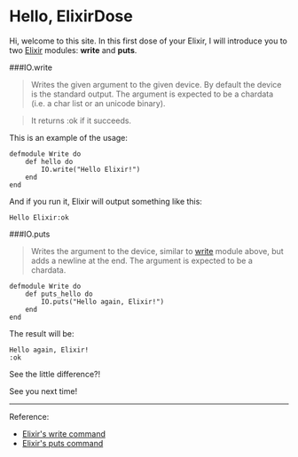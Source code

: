 # Hello, ElixirDose

Hi, welcome to this site. In this first dose of your Elixir, I will introduce you to two [Elixir](http://elixir-lang.org) modules: **write** and **puts**.

###IO.write

> Writes the given argument to the given device. By default the device is the standard output. The argument is expected to be a chardata (i.e. a char list or an unicode binary).

> It returns :ok if it succeeds.

This is an example of the usage:

    defmodule Write do
    	def hello do
        	IO.write("Hello Elixir!")
        end
    end
    
And if you run it, Elixir will output something like this:

	Hello Elixir:ok    


###IO.puts
> Writes the argument to the device, similar to [write](http://elixir-lang.org/docs/stable/IO.html#write/2) module above, but adds a newline at the end. The argument is expected to be a chardata.

	defmodule Write do
    	def puts_hello do
        	IO.puts("Hello again, Elixir!")
        end
    end
    
The result will be:

	Hello again, Elixir!
	:ok
    
See the little difference?! 

See you next time!

---

Reference:

* [Elixir's write command](http://elixir-lang.org/docs/stable/IO.html#write/2)
* [Elixir's puts command](http://elixir-lang.org/docs/stable/IO.html#puts/2)